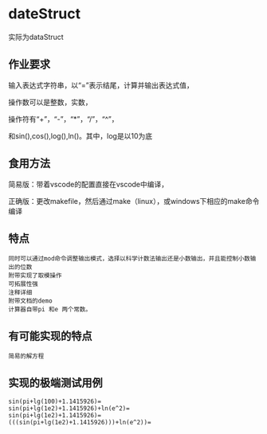 # dateStruct
   实际为dataStruct

## 作业要求
   输入表达式字符串，以“=”表示结尾，计算并输出表达式值，
   
   操作数可以是整数，实数，
   
   操作符有“+”，“-”，“*”，“/”，“^”，
   
   和sin(),cos(),log(),ln()。其中，log是以10为底    
## 食用方法
   简易版：带着vscode的配置直接在vscode中编译，

   正确版：更改makefile，然后通过make（linux），或windows下相应的make命令编译
    
## 特点
    同时可以通过mod命令调整输出模式，选择以科学计数法输出还是小数输出，并且能控制小数输出的位数
    附带实现了取模操作
    可拓展性强
    注释详细
    附带文档的demo
    计算器自带pi 和e 两个常数。
## 有可能实现的特点
    简易的解方程
    
    
## 实现的极端测试用例
    sin(pi+lg(100)+1.1415926)=
    sin(pi+lg(1e2)+1.1415926)+ln(e^2)=
    sin(pi+lg(1e2)+1.1415926)=
    (((sin(pi+lg(1e2)+1.1415926)))+ln(e^2))=
   
